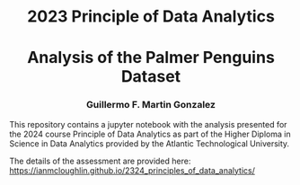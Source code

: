 <h1 align=center><b>2023 Principle of Data Analytics</b></h1>
<h1 align=center>Analysis of the Palmer Penguins Dataset</h1>
<h3 align=center>Guillermo F. Martin Gonzalez</h3>

This repository contains a  jupyter notebook with the analysis presented for the 2024 course Principle of Data Analytics as part of the Higher Diploma in Science in Data Analytics provided by the Atlantic Technological University. 

The details of the assessment are provided here: https://ianmcloughlin.github.io/2324_principles_of_data_analytics/